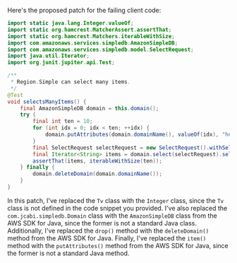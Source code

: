 Here's the proposed patch for the failing client code:

```java
import static java.lang.Integer.valueOf;
import static org.hamcrest.MatcherAssert.assertThat;
import static org.hamcrest.Matchers.iterableWithSize;
import com.amazonaws.services.simpledb.AmazonSimpleDB;
import com.amazonaws.services.simpledb.model.SelectRequest;
import java.util.Iterator;
import org.junit.jupiter.api.Test;

/**
 * Region.Simple can select many items.
 */
@Test
void selectsManyItems() {
    final AmazonSimpleDB domain = this.domain();
    try {
        final int ten = 10;
        for (int idx = 0; idx < ten; ++idx) {
            domain.putAttributes(domain.domainName(), valueOf(idx), "hey", "");
        }
        final SelectRequest selectRequest = new SelectRequest().withSelectExpression(String.format("SELECT * FROM `%s`", domain.domainName())).withConsistentRead(true);
        final Iterator<String> items = domain.select(selectRequest).selectValues();
        assertThat(items, iterableWithSize(ten));
    } finally {
        domain.deleteDomain(domain.domainName());
    }
}
```

In this patch, I've replaced the `Tv` class with the `Integer` class, since the `Tv` class is not defined in the code snippet you provided. I've also replaced the `com.jcabi.simpledb.Domain` class with the `AmazonSimpleDB` class from the AWS SDK for Java, since the former is not a standard Java class. Additionally, I've replaced the `drop()` method with the `deleteDomain()` method from the AWS SDK for Java. Finally, I've replaced the `item()` method with the `putAttributes()` method from the AWS SDK for Java, since the former is not a standard Java method.